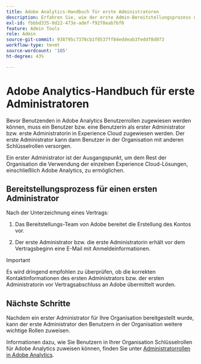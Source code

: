 ```yaml
---
title: Adobe Analytics-Handbuch für erste Administratoren
description: Erfahren Sie, wie der erste Admin-Bereitstellungsprozess und die nächsten Schritte ablaufen.
exl-id: fbbbd335-0d22-473e-adef-f92f8eab7bf0
feature: Admin Tools
role: Admin
source-git-commit: 938795c7378cb1f0537ff84eddeab3feddf8d073
workflow-type: tm+mt
source-wordcount: '185'
ht-degree: 43%

---
```


# Adobe Analytics-Handbuch für erste Administratoren

Bevor Benutzenden in Adobe Analytics Benutzerrollen zugewiesen werden können, muss ein Benutzer bzw. eine Benutzerin als erster Administrator bzw. erste Administratorin in Experience Cloud zugewiesen werden. Der erste Administrator kann dann Benutzer in der Organisation mit anderen Schlüsselrollen versorgen.

Ein erster Administrator ist der Ausgangspunkt, um dem Rest der Organisation die Verwendung der einzelnen Experience Cloud-Lösungen, einschließlich Adobe Analytics, zu ermöglichen.

## Bereitstellungsprozess für einen ersten Administrator

Nach der Unterzeichnung eines Vertrags:

1. Das Bereitstellungs-Team von Adobe bereitet die Erstellung des Kontos vor.

1. Der erste Administrator bzw. die erste Administratorin erhält vor dem Vertragsbeginn eine E-Mail mit Anmeldeinformationen.

>[!IMPORTANT]
>
>   Es wird dringend empfohlen zu überprüfen, ob die korrekten Kontaktinformationen des ersten Administrators bzw. der ersten Administratorin vor Vertragsabschluss an Adobe übermittelt wurden.

## Nächste Schritte

Nachdem ein erster Administrator für Ihre Organisation bereitgestellt wurde, kann der erste Administrator den Benutzern in der Organisation weitere wichtige Rollen zuweisen.

Informationen dazu, wie Sie Benutzern in Ihrer Organisation Schlüsselrollen für Adobe Analytics zuweisen können, finden Sie unter [Administratorrollen in Adobe Analytics](/help/admin/admin-console/admin-roles-in-analytics.md).
